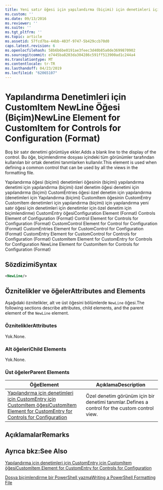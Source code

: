 ```yaml
---
title: Yeni satır öğesi için yapılandırma (biçimi) için denetimleri için CustomItem | Microsoft Docs
ms.custom: ''
ms.date: 09/13/2016
ms.reviewer: ''
ms.suite: ''
ms.tgt_pltfrm: ''
ms.topic: article
ms.assetid: 57fcd7ba-44bb-403f-9747-5b429ccb70d0
caps.latest.revision: 6
ms.openlocfilehash: 58b6b6be0191ae3feec3d40b85a0de3699870902
ms.sourcegitcommit: e7445ba8203da304286c591ff513900ad1c244a4
ms.translationtype: MT
ms.contentlocale: tr-TR
ms.lasthandoff: 04/23/2019
ms.locfileid: "62065107"
---
```

# <a name="newline-element-for-customitem-for-controls-for-configuration-format"></a><span data-ttu-id="02746-102">Yapılandırma Denetimleri için CustomItem NewLine Öğesi (Biçim)</span><span class="sxs-lookup"><span data-stu-id="02746-102">NewLine Element for CustomItem for Controls for Configuration (Format)</span></span>

<span data-ttu-id="02746-103">Boş bir satır denetimi görüntüye ekler.</span><span class="sxs-lookup"><span data-stu-id="02746-103">Adds a blank line to the display of the control.</span></span> <span data-ttu-id="02746-104">Bu öğe, biçimlendirme dosyası içindeki tüm görünümler tarafından kullanılan bir ortak denetimi tanımlarken kullanılır.</span><span class="sxs-lookup"><span data-stu-id="02746-104">This element is used when defining a common control that can be used by all the views in the formatting file.</span></span>

<span data-ttu-id="02746-105">Yapılandırma öğesi (biçimi) denetimleri öğesinin (biçimi) yapılandırma denetimi için yapılandırma (biçimi) özel denetim öğesi denetimi için yapılandırma (biçimi) CustomEntries öğesi özel denetim için yapılandırma (denetimleri için Yapılandırma (biçimi) CustomItem öğesinin CustomEntry CustomItem denetimleri için yapılandırma (biçimi) için yapılandırma yeni satır öğesi için denetimleri için denetimler için özel denetim için biçimlendirme) CustomEntry öğesi</span><span class="sxs-lookup"><span data-stu-id="02746-105">Configuration Element (Format) Controls Element of Configuration (Format) Control Element for Controls for Configuration (Format) CustomControl Element for Control for Configuration (Format) CustomEntries Element for CustomControl for Configuration (Format) CustomEntry Element for CustomControl for Controls for Configuration (Format) CustomItem Element for CustomEntry for Controls for Configuration NewLine Element for CustomItem for Controls for Configuration (Format)</span></span>

## <a name="syntax"></a><span data-ttu-id="02746-106">Sözdizimi</span><span class="sxs-lookup"><span data-stu-id="02746-106">Syntax</span></span>

```xml
<NewLine/>
```

## <a name="attributes-and-elements"></a><span data-ttu-id="02746-107">Öznitelikler ve öğeler</span><span class="sxs-lookup"><span data-stu-id="02746-107">Attributes and Elements</span></span>

<span data-ttu-id="02746-108">Aşağıdaki öznitelikler, alt ve üst öğesini bölümlerde `NewLine` öğesi.</span><span class="sxs-lookup"><span data-stu-id="02746-108">The following sections describe attributes, child elements, and the parent element of the `NewLine` element.</span></span>

### <a name="attributes"></a><span data-ttu-id="02746-109">Öznitelikler</span><span class="sxs-lookup"><span data-stu-id="02746-109">Attributes</span></span>

<span data-ttu-id="02746-110">Yok.</span><span class="sxs-lookup"><span data-stu-id="02746-110">None.</span></span>

### <a name="child-elements"></a><span data-ttu-id="02746-111">Alt öğeleri</span><span class="sxs-lookup"><span data-stu-id="02746-111">Child Elements</span></span>

<span data-ttu-id="02746-112">Yok.</span><span class="sxs-lookup"><span data-stu-id="02746-112">None.</span></span>

### <a name="parent-elements"></a><span data-ttu-id="02746-113">Üst öğeler</span><span class="sxs-lookup"><span data-stu-id="02746-113">Parent Elements</span></span>

|<span data-ttu-id="02746-114">Öğe</span><span class="sxs-lookup"><span data-stu-id="02746-114">Element</span></span>|<span data-ttu-id="02746-115">Açıklama</span><span class="sxs-lookup"><span data-stu-id="02746-115">Description</span></span>|
|-------------|-----------------|
|[<span data-ttu-id="02746-116">Yapılandırma için denetimleri için CustomEntry için CustomItem öğesi</span><span class="sxs-lookup"><span data-stu-id="02746-116">CustomItem Element for CustomEntry for Controls for Configuration</span></span>](./customitem-element-for-customentry-for-controls-for-configuration-format.md)|<span data-ttu-id="02746-117">Özel denetim görünüm için bir denetimi tanımlar.</span><span class="sxs-lookup"><span data-stu-id="02746-117">Defines a control for the custom control view.</span></span>|

## <a name="remarks"></a><span data-ttu-id="02746-118">Açıklamalar</span><span class="sxs-lookup"><span data-stu-id="02746-118">Remarks</span></span>

## <a name="see-also"></a><span data-ttu-id="02746-119">Ayrıca bkz:</span><span class="sxs-lookup"><span data-stu-id="02746-119">See Also</span></span>

[<span data-ttu-id="02746-120">Yapılandırma için denetimleri için CustomEntry için CustomItem öğesi</span><span class="sxs-lookup"><span data-stu-id="02746-120">CustomItem Element for CustomEntry for Controls for Configuration</span></span>](./customitem-element-for-customentry-for-controls-for-configuration-format.md)

[<span data-ttu-id="02746-121">Dosya biçimlendirme bir PowerShell yazma</span><span class="sxs-lookup"><span data-stu-id="02746-121">Writing a PowerShell Formatting File</span></span>](./writing-a-powershell-formatting-file.md)
